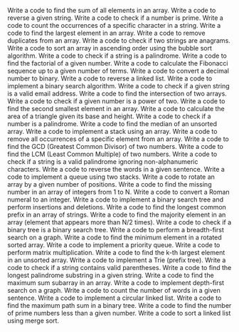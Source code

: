 Write a code to find the sum of all elements in an array.
Write a code to reverse a given string.
Write a code to check if a number is prime.
Write a code to count the occurrences of a specific character in a string.
Write a code to find the largest element in an array.
Write a code to remove duplicates from an array.
Write a code to check if two strings are anagrams.
Write a code to sort an array in ascending order using the bubble sort algorithm.
Write a code to check if a string is a palindrome.
Write a code to find the factorial of a given number.
Write a code to calculate the Fibonacci sequence up to a given number of terms.
Write a code to convert a decimal number to binary.
Write a code to reverse a linked list.
Write a code to implement a binary search algorithm.
Write a code to check if a given string is a valid email address.
Write a code to find the intersection of two arrays.
Write a code to check if a given number is a power of two.
Write a code to find the second smallest element in an array.
Write a code to calculate the area of a triangle given its base and height.
Write a code to check if a number is a palindrome.
Write a code to find the median of an unsorted array.
Write a code to implement a stack using an array.
Write a code to remove all occurrences of a specific element from an array.
Write a code to find the GCD (Greatest Common Divisor) of two numbers.
Write a code to find the LCM (Least Common Multiple) of two numbers.
Write a code to check if a string is a valid palindrome ignoring non-alphanumeric characters.
Write a code to reverse the words in a given sentence.
Write a code to implement a queue using two stacks.
Write a code to rotate an array by a given number of positions.
Write a code to find the missing number in an array of integers from 1 to N.
Write a code to convert a Roman numeral to an integer.
Write a code to implement a binary search tree and perform insertions and deletions.
Write a code to find the longest common prefix in an array of strings.
Write a code to find the majority element in an array (element that appears more than N/2 times).
Write a code to check if a binary tree is a binary search tree.
Write a code to perform a breadth-first search on a graph.
Write a code to find the minimum element in a rotated sorted array.
Write a code to implement a priority queue.
Write a code to perform matrix multiplication.
Write a code to find the k-th largest element in an unsorted array.
Write a code to implement a Trie (prefix tree).
Write a code to check if a string contains valid parentheses.
Write a code to find the longest palindrome substring in a given string.
Write a code to find the maximum sum subarray in an array.
Write a code to implement depth-first search on a graph.
Write a code to count the number of words in a given sentence.
Write a code to implement a circular linked list.
Write a code to find the maximum path sum in a binary tree.
Write a code to find the number of prime numbers less than a given number.
Write a code to sort a linked list using merge sort.